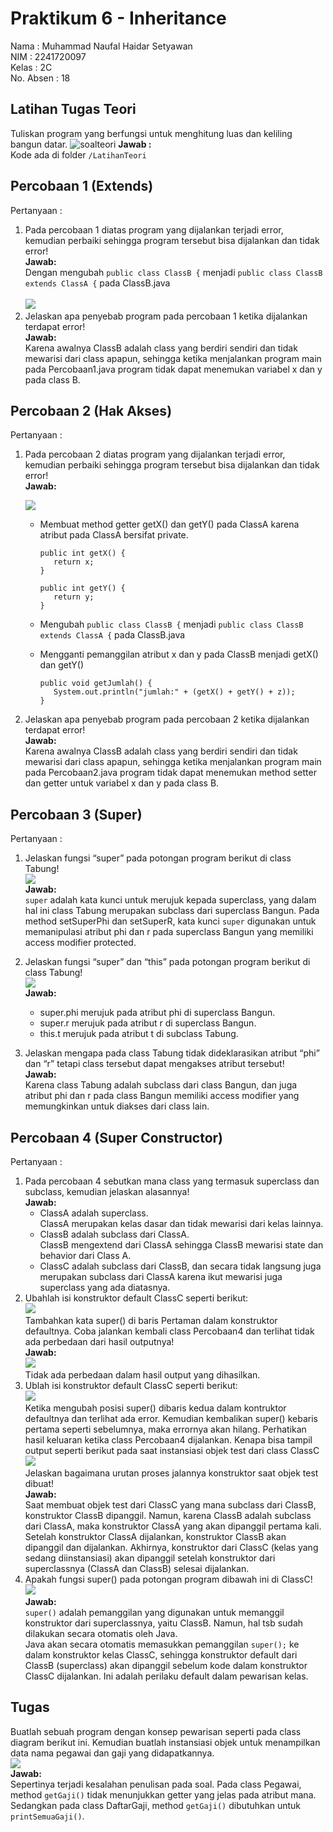 # Praktikum 6 - Inheritance

Nama : Muhammad Naufal Haidar Setyawan <br>
NIM : 2241720097 <br>
Kelas : 2C <br>
No. Absen : 18 <br>

## Latihan Tugas Teori

Tuliskan program yang berfungsi untuk menghitung luas dan keliling bangun datar.
![soalteori](lib/soal_teori.png)
**Jawab :**  
Kode ada di folder `/LatihanTeori` <br>

## Percobaan 1 (Extends)

Pertanyaan :

1. Pada percobaan 1 diatas program yang dijalankan terjadi error, kemudian perbaiki sehingga program tersebut bisa dijalankan dan tidak error! <br>
   **Jawab:** <br>
   Dengan mengubah `public class ClassB {` menjadi `public class ClassB extends ClassA {` pada ClassB.java <br><br>
   <img src = lib/1_jawab1.png> <br>
2. Jelaskan apa penyebab program pada percobaan 1 ketika dijalankan terdapat error! <br>
   **Jawab:** <br>
   Karena awalnya ClassB adalah class yang berdiri sendiri dan tidak mewarisi dari class apapun, sehingga ketika menjalankan program main pada Percobaan1.java program tidak dapat menemukan variabel x dan y pada class B.

## Percobaan 2 (Hak Akses)

Pertanyaan :

1. Pada percobaan 2 diatas program yang dijalankan terjadi error, kemudian perbaiki sehingga program tersebut bisa dijalankan dan tidak error! <br>
   **Jawab:** <br>

   <img src = lib/2_jawab1.png> <br>

   - Membuat method getter getX() dan getY() pada ClassA karena atribut pada ClassA bersifat private. <br>

     ```
     public int getX() {
        return x;
     }

     public int getY() {
        return y;
     }
     ```

   - Mengubah `public class ClassB {` menjadi `public class ClassB extends ClassA {` pada ClassB.java
   - Mengganti pemanggilan atribut x dan y pada ClassB menjadi getX() dan getY() <br>

     ```
     public void getJumlah() {
        System.out.println("jumlah:" + (getX() + getY() + z));
     }
     ```

2. Jelaskan apa penyebab program pada percobaan 2 ketika dijalankan terdapat error! <br>
   **Jawab:** <br>
   Karena awalnya ClassB adalah class yang berdiri sendiri dan tidak mewarisi dari class apapun, sehingga ketika menjalankan program main pada Percobaan2.java program tidak dapat menemukan method setter dan getter untuk variabel x dan y pada class B.

## Percobaan 3 (Super)

Pertanyaan :

1. Jelaskan fungsi “super” pada potongan program berikut di class Tabung! <br>
   <img src = lib/3_1.jpg> <br>
   **Jawab:** <br>
   `super` adalah kata kunci untuk merujuk kepada superclass, yang dalam hal ini class Tabung merupakan subclass dari superclass Bangun. Pada method setSuperPhi dan setSuperR, kata kunci `super` digunakan untuk memanipulasi atribut phi dan r pada superclass Bangun yang memiliki access modifier protected.
2. Jelaskan fungsi “super” dan “this” pada potongan program berikut di class Tabung! <br>
   <img src = lib/3_2.jpg> <br>
   **Jawab:** <br>

   - super.phi merujuk pada atribut phi di superclass Bangun.
   - super.r merujuk pada atribut r di superclass Bangun.
   - this.t merujuk pada atribut t di subclass Tabung.

3. Jelaskan mengapa pada class Tabung tidak dideklarasikan atribut “phi” dan “r” tetapi class tersebut dapat mengakses atribut tersebut! <br>
   **Jawab:** <br>
   Karena class Tabung adalah subclass dari class Bangun, dan juga atribut phi dan r pada class Bangun memiliki access modifier yang memungkinkan untuk diakses dari class lain.

## Percobaan 4 (Super Constructor)

Pertanyaan :

1. Pada percobaan 4 sebutkan mana class yang termasuk superclass dan subclass, kemudian jelaskan alasannya! <br>
   **Jawab:** <br>
   - ClassA adalah superclass.<br> ClassA merupakan kelas dasar dan tidak mewarisi dari kelas lainnya.
   - ClassB adalah subclass dari ClassA.<br> ClassB mengextend dari ClassA sehingga ClassB mewarisi state dan behavior dari Class A.
   - ClassC adalah subclass dari ClassB, dan secara tidak langsung juga merupakan subclass dari ClassA karena ikut mewarisi juga superclass yang ada diatasnya.
2. Ubahlah isi konstruktor default ClassC seperti berikut: <br>
   <img src = lib/4_2.jpg> <br>
   Tambahkan kata super() di baris Pertaman dalam konstruktor defaultnya. Coba jalankan kembali class Percobaan4 dan terlihat tidak ada perbedaan dari hasil outputnya! <br>
   **Jawab:** <br>
   <img src = lib/4_jawab2.png> <br>
   Tidak ada perbedaan dalam hasil output yang dihasilkan.
3. Ublah isi konstruktor default ClassC seperti berikut: <br>
   <img src = lib/4_3_1.jpg> <br>
   Ketika mengubah posisi super() dibaris kedua dalam kontruktor defaultnya dan terlihat ada error. Kemudian kembalikan super() kebaris pertama seperti sebelumnya, maka errornya akan hilang.
   Perhatikan hasil keluaran ketika class Percobaan4 dijalankan. Kenapa bisa tampil output seperti berikut pada saat instansiasi objek test dari class ClassC <br>
   <img src = lib/4_3_2.jpg> <br>
   Jelaskan bagaimana urutan proses jalannya konstruktor saat objek test dibuat! <br>
   **Jawab:** <br>
   Saat membuat objek test dari ClassC yang mana subclass dari ClassB, konstruktor ClassB dipanggil. Namun, karena ClassB adalah subclass dari ClassA, maka konstruktor ClassA yang akan dipanggil pertama kali.<br> Setelah konstruktor ClassA dijalankan, konstruktor ClassB akan dipanggil dan dijalankan. Akhirnya, konstruktor dari ClassC (kelas yang sedang diinstansiasi) akan dipanggil setelah konstruktor dari superclassnya (ClassA dan ClassB) selesai dijalankan.
4. Apakah fungsi super() pada potongan program dibawah ini di ClassC! <br>
   <img src = lib/4_4.jpg> <br>
   **Jawab:** <br>
   `super()` adalah pemanggilan yang digunakan untuk memanggil konstruktor dari superclassnya, yaitu ClassB. Namun, hal tsb sudah dilakukan secara otomatis oleh Java. <br> Java akan secara otomatis memasukkan pemanggilan `super();` ke dalam konstruktor kelas ClassC, sehingga konstruktor default dari ClassB (superclass) akan dipanggil sebelum kode dalam konstruktor ClassC dijalankan. Ini adalah perilaku default dalam pewarisan kelas.

## Tugas

Buatlah sebuah program dengan konsep pewarisan seperti pada class diagram berikut ini. Kemudian buatlah instansiasi objek untuk menampilkan data nama pegawai dan gaji yang didapatkannya.<br>
<img src = lib/Soal_Tugas.png> <br>
**Jawab:** <br>
Sepertinya terjadi kesalahan penulisan pada soal. Pada class Pegawai, method `getGaji()` tidak menunjukkan getter yang jelas pada atribut mana. Sedangkan pada class DaftarGaji, method `getGaji()` dibutuhkan untuk `printSemuaGaji()`.
